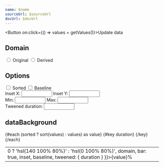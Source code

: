 ```yaml
---
name: $name
sourceUrl: $sourceUrl
docUrl: $docUrl
---
```


<script lang="ts">
  import { sort } from 'd3-array';

	import Button from '$lib/components/Button.svelte';
	import Preview from '$lib/components/Preview.svelte';

	import { dataBackground } from '$lib/actions/dataBackground';
	import { randomInteger } from '$lib/utils/number';
	
	let originalDomain = [-100, 100]
	
	function getValues() {
		return Array.from({ length: 20 }).map(() => randomInteger(originalDomain[0], originalDomain[1]));
	}
	
	let values = getValues();
	let domainSelected = 'original' // 'derived'
	let sorted = false;
	let inset = [0, 0];
	let baseline = false;
	let duration = 300;
	
	// Use original domain (ex. -100 => 100) or derive based on data
	$: domain = domainSelected === 'original'
		? originalDomain
		: [Math.min(...values), Math.max(...values)]
</script>

<Button on:click={() => values = getValues()}>Update data</Button>

<h2>Domain</h2>
<label>
	<input type="radio" bind:group={domainSelected} value="original" />
	Original
</label>

<label>
	<input type="radio" bind:group={domainSelected} value="derived" />
	Derived
</label>

<h2>Options</h2>

<label>
	<input type="checkbox" bind:checked={sorted} />
	Sorted
</label>

<label>
	<input type="checkbox" bind:checked={baseline} />
	Baseline
</label>

<div>
  <label>
    Inset X: <input type="number" bind:value={inset[0]} min={0} max={10} style="width: 100px" />
  </label>
  <label>
    Inset Y: <input type="number" bind:value={inset[1]} min={0} max={10} style="width: 100px" />
  </label>
</div>

<div>
	Min: <input type="number" bind:value={originalDomain[0]} style="width: 100px" />
	Max: <input type="number" bind:value={originalDomain[1]} style="width: 100px" />
</div>

<div>
	Tweened duration: <input type="number" bind:value={duration} style="width: 100px" />
</div>

## dataBackground

<Preview>
  <table class="w-40 border">
    {#each (sorted ? sort(values) : values) as value}
			 <!-- re-mount if duration changes so action is updated -->
			{#key duration}
				<tr>
					<td class="text-right" use:dataBackground={{ value, color: value > 0 ? 'hsl(140 100% 80%)' : 'hsl(0 100% 80%)', domain, bar: true, inset, baseline, tweened: { duration } }}>{value}%</td>
				</tr>
			{/key}
    {/each}
  </table>
</Preview>
